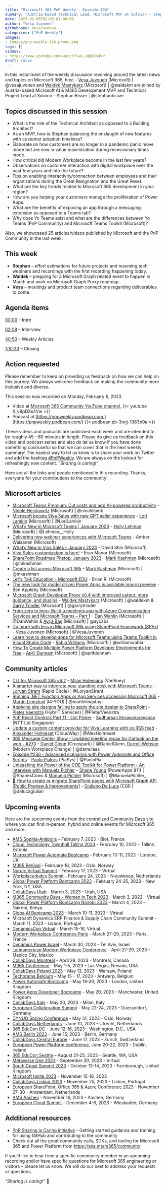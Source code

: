 ```yaml
---
title: "Microsoft 365 PnP Weekly - Episode 196"
summary: "Austria-based Technical Lead, Microsoft MVP at Solvion - Stephan Bisser, joins Microsoft’s Vesa Juvonen and Waldek Mastykarz in a discussion on trends in Microsoft 365 development, Modern Workplace, Yo Teams, managing Power Apps, plus 25 articles."
date: 2023-02-06T02:00:01-00:00
author: "Vesa Juvonen"
githubname: VesaJuvonen
categories: ["PnP Weekly"]
images:
- images/pnp-weekly-196-promo.png
tags: []
videos:
- https://www.youtube.com/watch?v=X_v8pDXs4Vw
draft: false
---
```


In this installment of the weekly discussion revolving around the latest news and topics on Microsoft 365, host – [Vesa Juvonen](https://twitter.com/vesajuvonen) (Microsoft) \| @vesajuvonen and [Waldek Mastykarz](https://twitter.com/waldekm) (Microsoft) \| @waldekm are joined by Austria-based Microsoft AI & M365 Development MVP and Technical Project Lead at Solvion - Stephan Bisser | @stephanbisser

## Topics discussed in this session

* What is the role of the Technical Architect as opposed to a Building Architect?
* As an MVP, how is Stephan balancing the onslaught of new features with customer adoption timelines?
* Elaborate on how customers are no longer in a pandemic panic move mode but are now in value maximization during recessionary times mode.
* How critical did Modern Workplace become in the last few years?
* Observations on customer interaction with digital workplace over the past few years and into the future?
* Tips on enabling interactivity/connection between employees and their organizations during the Great Resignation and the Great Reset.
* What are the key trends related to Microsoft 365 development in your region?
* How are you helping your customers manage the proliferation of Power Apps.
* What are the benefits of exposing an app through a messaging extension as opposed to a Teams tab?
* Why does Yo Teams exist and what are the differences between Yo Teams (PnP Community) and Microsoft Teams Toolkit (Microsoft)?

Also, we showcased 25 articles/videos published by Microsoft and the PnP Community in the last week.

## This week

* **Stephan** – effort estimations for future projects and resuming tech webinars and recordings with the first recording happening today.
* **Waldek** – prepping for a Microsoft Graph related event to happen in March and work on Microsoft Graph Proxy roadmap.
* **Vesa** – meetings and product team connections regarding deliverables to come.

## Agenda items

[00:00](https://youtu.be/X_v8pDXs4Vw?t=0) – Intro

[02:08](https://youtu.be/X_v8pDXs4Vw?t=128) – Interview

[40:50](https://youtu.be/X_v8pDXs4Vw?t=2450) – Weekly Articles

[1:10:33](https://youtu.be/X_v8pDXs4Vw?t=4233) – Closing

## Action requested

Please remember to keep on providing us feedback on how we can help on this journey. We always welcome feedback on making the community more inclusive and diverse.

This session was recorded on Monday, February 6, 2023.

*   Video at [Microsoft 365 Community YouTube channel.](https://aka.ms/m365pnp-videos)
    {{< youtube X_v8pDXs4Vw >}}
*   Podcast at [https://pnpweekly.podbean.com.](https://pnpweekly.podbean.com/)
    {{< podbean pb-3nrjj-1383b9a >}}

These videos and podcasts are published each week and are intended to be roughly 45 - 60 minutes in length.  Please do give us feedback on this video and podcast series and also do let us know if you have done something cool/useful so that we can cover that in the next weekly summary! The easiest way to let us know is to share your work on Twitter and add the hashtag [#PnPWeekly](https://twitter.com/search?q=%23pnpweekly). We are always on the lookout for refreshingly new content. “_Sharing is caring!”_

Here are all the links and people mentioned in this recording. Thanks, everyone for your contributions to the community!

## Microsoft articles

* [Microsoft Teams Premium: Cut costs and add AI-powered productivity](https://www.microsoft.com/microsoft-365/blog/2023/02/01/microsoft-teams-premium-cut-costs-and-add-ai-powered-productivity/) - [Nicole Herskowitz](https://twitter.com/nicolelamb) (Microsoft) | @nicolelamb
* [Microsoft boosts Viva Sales with new GPT seller experience](https://cloudblogs.microsoft.com/dynamics365/bdm/2023/02/02/microsoft-boosts-viva-sales-with-new-gpt-seller-experience/) - [Lori Lamkin](https://twitter.com/LoriLamkin) (Microsoft) | @LoriLamkin
* [What’s New in Microsoft Teams | January 2023](https://techcommunity.microsoft.com/t5/microsoft-teams-blog/what-s-new-in-microsoft-teams-january-2023/ba-p/3728104) - [Holly Lehman](https://twitter.com/Lehman__Holly) (Microsoft) | @Lehman__Holly
* [Delivering new webinar experiences with Microsoft Teams](https://techcommunity.microsoft.com/t5/microsoft-teams-blog/delivering-new-webinar-experiences-with-microsoft-teams/ba-p/3725145) - Amber Waisanen (Microsoft)
* [What’s New in Viva Sales – January 2023](https://techcommunity.microsoft.com/t5/microsoft-viva-blog/what-s-new-in-viva-sales-january-2023/ba-p/3726801) - David Shin (Microsoft)
* [Viva Sales customization is here!](https://techcommunity.microsoft.com/t5/microsoft-viva-blog/viva-sales-customization-is-here/ba-p/3726837) - Eran Manor (Microsoft)
* [SharePoint Roadmap Pitstop: January 2023](https://techcommunity.microsoft.com/t5/microsoft-sharepoint-blog/sharepoint-roadmap-pitstop-january-2023/ba-p/3727711) - [Mark Kashman](https://twitter.com/mkashman) (Microsoft) | @mkashman
* [Create a list across Microsoft 365](https://techcommunity.microsoft.com/t5/microsoft-sharepoint-blog/create-a-list-across-microsoft-365/ba-p/3730138) - [Mark Kashman](https://twitter.com/mkashman) (Microsoft) | @mkashman
* [Let's Talk Education - Microsoft EDU](https://techcommunity.microsoft.com/t5/microsoft-365-blog/let-s-talk-education-microsoft-edu/ba-p/3726164) - Brian R. (Microsoft)
* [The new look for model driven Power Apps is available now in preview](https://powerapps.microsoft.com/blog/the-new-look-for-model-driven-power-apps-is-available-now-in-preview/) - Ben Appleby (Microsoft)
* [Microsoft Graph Developer Proxy v0.4 with improved output, more guidance, and plugins](https://devblogs.microsoft.com/microsoft365dev/microsoft-graph-developer-proxy-v0-4-with-improved-output-more-guidance-and-plugins/) - [Waldek Mastykarz](https://twitter.com/waldekm) (Microsoft) | @waldekm & [Garry Trinder](https://twitter.com/garrytrinder) (Microsoft) | @garrytrinder
* [From zero to hero: Build a meetings app with Azure Communication Services and Microsoft Teams – Part 1](https://devblogs.microsoft.com/microsoft365dev/build-a-meetings-app-with-azure-communication-services-and-microsoft-teams-part-1/) - [Dan Wahlin](https://twitter.com/DanWahlin) (Microsoft) | @DanWahlin & [Ayça Baş](https://twitter.com/aycabs) (Microsoft) | @aycabs
* [Do more with less in Microsoft 365 using SharePoint Framework (SPFx)](https://devblogs.microsoft.com/microsoft365dev/do-more-with-less-in-microsoft-365-by-using-spfx/) - [Vesa Juvonen](ttps://twitter.com/VesaJuvonen) (Microsoft) | @VesaJuvonen
* [Learn how to develop apps for Microsoft Teams using Teams Toolkit in Visual Studio Code](https://devblogs.microsoft.com/microsoft365dev/learn-how-to-develop-apps-for-microsoft-teams-using-teams-toolkit-in-visual-studio-code/) - [Rabia Williams](https://twitter.com/williamsrabia) (Microsoft) | @williamsrabia
* [How To Create Multiple Power Platform Developer Environments for Free](https://www.youtube.com/watch?v=NDeYE-qE9Qs) - [April Dunnam](https://twitter.com/aprildunnam) (Microsoft) | @aprildunnam

## Community articles

* [CLI for Microsoft 365 v6.2](https://pnp.github.io/blog/cli-for-microsoft-365/cli-for-microsoft-365-v6-2/) - [Milan Holemans](https://www.linkedin.com/in/milan-holemans/) (VanRoey)
* [A smarter way to integrate your standing desk with Microsoft Teams](https://www.loryanstrant.com/2023/02/03/a-smarter-way-to-integrate-your-standing-desk-with-microsoft-teams/) - [Loryan Strant](https://twitter.com/LoryanStrant) (Rapid Circle) | @LoryanStrant
* [Running .NET Function Apps or App Services accessing Microsoft 365](https://www.blimped.nl/running-dotnet-function-apps-or-app-services-accessing-microsoft-365/) - [Martin Lingstuyl](https://twitter.com/martinlingstuyl) (I4-YOU) | @martinlingstuyl
* [Applying site designs failing to apply the site design to SharePoint](https://sharepains.com/2023/02/01/site-designs-failing-sharepoint/) - [Pieter Veenstra](https://twitter.com/PieterVeenstra) (HybrIT Services) | @PieterVeenstra
* [PnP React Controls Part 11 - List Picker](https://spknowledge.com/2023/02/01/pnp-react-controls-part-11-listpicker/) - [Sudharsan Kesavanarayanan](https://www.linkedin.com/in/sudharsan-kesavanarayanan-75b2bbb/) (NTT Ltd Singapore)
* [Update a custom content provider for Viva Learning with an RSS feed](https://alexholmeset.blog/2023/01/26/update-a-custom-content-provider-for-viva-learning-with-an-rss-feed/) - [Alexander Holmeset](https://twitter.com/AlexHolmeset) (CloudWay) | @AlexHolmeset
* [365 Message Center Show - Updated meeting recap for Outlook on the web - #270](https://www.messagecentershow.com/e/updated-meeting-recap-for-outlook-on-the-web-270/) - [Daniel Glenn](https://twitter.com/DanielGlenn) (Creospark) | @DanielGlenn, [Darrell Webster](https://twitter.com/darrellaas) (Modern Workplace Change) | @darrellaas
* [Episode #236 - Advanced scenarios with Power Automate and Office Scripts](https://www.youtube.com/watch?v=FJmfJGmma90) - [Paolo Pialors](https://twitter.com/PaoloPia) (PiaSys) | @PaoloPia
* [Unleashing the Power of the COE Toolkit for Power Platform - An interview with Manuela Pichler](https://www.youtube.com/watch?v=DDCFx9uz6dE) - [Shane Young](https://twitter.com/ShanesCows) (PowerApps 911) | @ShanesCows & [Manuela Pichler](https://twitter.com/ManuelaPichler_) (Microsoft) | @ManuelaPichler_
* [📄 How to create or migrate SharePoint pages with Microsoft Graph API [Public Preview & Improvements]](https://www.youtube.com/watch?v=PSDY8C88I0M) - [Giuliano De Luca](https://twitter.com/DeLucaGiulian) (CGI) | @delucagiulian

## Upcoming events

Here are the upcoming events from the centralized [Community Days site](https://communitydays.org/events?when=upcoming) where you can find in-person, hybrid and online events for Microsoft 365 and more.

* [AMS Sophia-Antipolis](https://www.communitydays.org/event/2023-02-07/ams-sophia-antipolis) - February 7, 2023 - Biot, France
* [Cloud Technology Townhall Tallinn 2023](https://www.communitydays.org/event/2023-02-10/cloud-technology-townhall-tallinn-2023) - February 10, 2023 - Tallinn, Estonia
* [Microsoft Power Automate Bootcamp](https://events.powercommunity.com/microsoft-power-automate-bootcamp-2023/) - February 10-11, 2023 - London, UK
* [M365 ReVival](https://www.communitydays.org/event/2023-02-16/m365-revival-2023) - February 16, 2023 - Oslo, Norway
* [Nordic Virtual Summit](https://www.communitydays.org/event/2023-02-17/nordic-virtual-summit-4th-edition) - February 17, 2023 - Virtual
* [Workplacedudes Summit](https://www.communitydays.org/event/2023-02-24/workplacedudes-summit) - February 24, 2023 - Nieuwkoop, Netherlands
* [Global Power Platform Bootcamp 2023](https://www.communitydays.org/event/2023-02-24/global-power-platform-bootcamp-2023-new-york) - February 24-25, 2023 - New York, NY, USA
* [CollabDays Utah](https://www.collabdays.org/2023-utah/) - March 3, 2023 - Utah, USA
* [M365 Community Days - Women in Tech 2023](https://www.communitydays.org/event/2023-03-03/m365-community-days-women-in-tech-2023) - March 3, 2023 - Virtual
* [Global Power Platform Bootcamp Nairobi 2023](https://www.communitydays.org/event/2023-03-04/global-power-platform-bootcamp-nairobi-2023#home) - March 4, 2023 - Nairobi, Kenya
* [Globa AI Bootcamp 2023](https://www.communitydays.org/event/2023-03-10/global-ai-bootcamp-2023) - March 10-11, 2023 - Virtual
* Microsoft Dynamics ERP Finance & Supply Chain Community Summit - March 11, 2023 - Lisbon, Portugal
* [DynamicsCon Virtual](https://www.communitydays.org/event/2023-03-15/dynamicscon-virtual) - March 15-16, Virtual
* [Modern Workplace Conference Paris](https://modern-workplace.pro/) - March 27-29, 2023 - Paris, France
* [Dynamics Power Israel](https://www.communitydays.org/event/2023-03-30/dynamics-power-israel) - March 30, 2023 - Tel Aviv, Israel
* [Latinamerican Modern Workplace Conference](https://www.communitydays.org/event/2023-04-27/get-cslatam-conference-2023) - April 27-29, 2023 - Mexico City, Mexico
* [CollabDays Montreal](https://www.collabdays.org/2023-montreal/) - April 28, 2023 - Montreal, Canada
* [M365 Conference](https://m365conf.com/#!/) - May 1-5, 2023 - Las Vegas, Nevada, USA
* [CollabDays Poland 2023](https://www.communitydays.org/event/2023-05-13/collabdays-poland-2023) - May 13, 2023 - Warsaw, Poland
* [Techorama Belgium](https://www.techorama.be/) - May 15 - 17, 2023 - Antwerp, Belgium
* [Power Automate Bootcamp](https://www.communitydays.org/event/2023-05-19/power-automate-bootcamp-2023) - May 19-20, 2023 - London, United Kingdom
* [Power Apps Developer Bootcamp](https://www.communitydays.org/event/2023-05-20/power-apps-developer-bootcamp) - May 20, 2023 - Manchester, United Kingdom
* [CollabDays Italy](https://www.collabdays.org/2023-italy/) - May 20, 2023 - Milan, Italy
* [European Collaboration Summit](https://www.collabsummit.eu/) - May 22-24, 2023 - Duesseldorf, Germany
* [DYNUG Spring Conference](https://www.communitydays.org/event/2023-05-31/dynug-spring-conference) - May 31, 2023 - Oslo, Norway
* [CollabDays Netherlands](https://www.communitydays.org/event/2023-06-10/collabdays-netherlands-2023) - June 10, 2023 - Utrecht, Netherlands
* [365 EduCon DC](https://365educon.com/DC/) - June 12-16, 2023 - Washington, D.C., USA
* [AMS Berlin 2023](https://www.communitydays.org/event/2023-06-15/amsberlin-2023) - June 15, 2023 - Berlin, Germany
* [CollabDays Central Europe](https://www.collabdays.org/2023-ce/) - June 17, 2023 - Zurich, Switzerland
* [European Power Platform conference](https://www.sharepointeurope.com/european-power-platform-conference/), June 20-22, 2023 - Dublin, Ireland
* [365 EduCon Seattle](https://365educon.com/Seattle/) – August 21-25, 2023 - Seattle, WA, USA
* [Metaverse One 2023](https://www.communitydays.org/event/2023-09-20/metaverse-one-2023) - September 20, 2023 - Virtual
* [South Coast Summit 2023](https://www.southcoastsummit.com/) - October 13-14, 2023 - Farnborough, United Kingdom
* [Microsoft Ignite 2023](https://ignite.microsoft.com/) - November 15-16, 2023
* [CollabDays Lisbon 2023](https://www.collabdays.org/2023-lisbon/) - November 25, 2023 - Lisbon, Portugal
* [European SharePoint, Office 365 & Azure Conference 2023](https://www.sharepointeurope.com/) - November 27-30 - Amsterdam, Netherlands
* [AMS Aachen](https://www.communitydays.org/event/2023-11-16/ams-aachen) - November 16, 2023 - Aachen, Germany
* [European Cloud Summit](https://www.cloudsummit.eu/) - December 4-6, 2023 - Wiesbaden, Germany

## Additional resources

* [PnP Sharing is Caring initiative](https://aka.ms/sharing-is-caring) - Getting started guidance and training for using GitHub and contributing to the community
* Check out all the great community calls, SDKs, and tooling for Microsoft 365 and Power Platform from <https://aka.ms/m365/community>

If you’d like to hear from a specific community member in an upcoming recording and/or have specific questions for Microsoft 365 engineering or visitors – please let us know. We will do our best to address your requests or questions.

_"Sharing is caring!"_ 🧡
